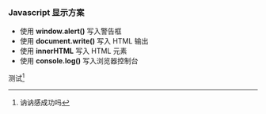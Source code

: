 ### Javascript 显示方案
* 使用 __window.alert()__ 写入警告框
* 使用 **document.write()** 写入 HTML 输出
* 使用 **innerHTML** 写入 HTML 元素
* 使用 __console.log()__ 写入浏览器控制台

测试[^脚注]
[^脚注]:讷讷感成功吗